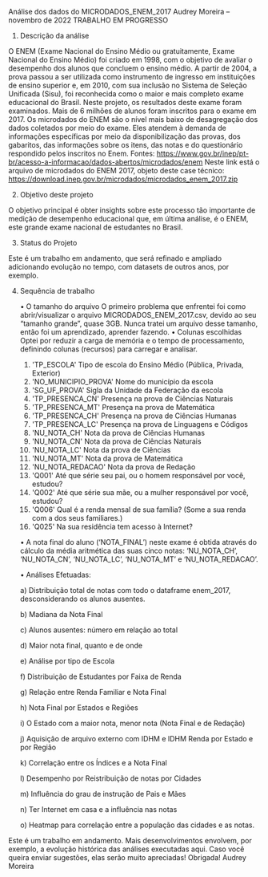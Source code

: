 Análise dos dados do MICRODADOS_ENEM_2017
Audrey Moreira – novembro de 2022
TRABALHO EM PROGRESSO

1. Descrição da análise

O ENEM (Exame Nacional do Ensino Médio ou gratuitamente, Exame Nacional do Ensino Médio) foi criado em 1998, com o objetivo de avaliar o desempenho dos alunos que concluem o ensino médio. A partir de 2004, a prova passou a ser utilizada como instrumento de ingresso em instituições de ensino superior e, em 2010, com sua inclusão no Sistema de Seleção Unificada (Sisu), foi reconhecida como o maior e mais completo exame educacional do Brasil.
Neste projeto, os resultados deste exame foram examinados. Mais de 6 milhões de alunos foram inscritos para o exame em 2017.
Os microdados do ENEM são o nível mais baixo de desagregação dos dados coletados por meio do exame. Eles atendem à demanda de informações específicas por meio da disponibilização das provas, dos gabaritos, das informações sobre os itens, das notas e do questionário respondido pelos inscritos no Enem.
Fontes:
https://www.gov.br/inep/pt-br/acesso-a-informacao/dados-abertos/microdados/enem
Neste link está o arquivo de microdados do ENEM 2017, objeto deste case técnico:
https://download.inep.gov.br/microdados/microdados_enem_2017.zip

2. Objetivo deste projeto

O objetivo principal é obter insights sobre este processo tão importante de medição de desempenho educacional que, em última análise, é o ENEM, este grande exame nacional de estudantes no Brasil.

3. Status do Projeto

Este é um trabalho em andamento, que será refinado e ampliado adicionando evolução no tempo, com datasets de outros anos, por exemplo.

4. Sequência de trabalho

    • O tamanho do arquivo
O primeiro problema que enfrentei foi como abrir/visualizar o arquivo MICRODADOS_ENEM_2017.csv, devido ao seu “tamanho grande”, quase 3GB. Nunca tratei um arquivo desse tamanho, então foi um aprendizado, aprender fazendo.
    • Colunas escolhidas
      Optei por reduzir a carga de memória e o tempo de processamento, definindo colunas (recursos) para carregar e analisar.

    01. 'TP_ESCOLA'			Tipo de escola do Ensino Médio (Pública, Privada, Exterior)
    02. 'NO_MUNICIPIO_PROVA'	Nome do município da escola
    03. 'SG_UF_PROVA'		Sigla da Unidade da Federação da escola
    04. 'TP_PRESENCA_CN'	 	Presença na prova de Ciências Naturais
    05. 'TP_PRESENCA_MT'		Presença na prova de Matemática
    06. 'TP_PRESENCA_CH'		Presença na prova de Ciências Humanas
    07. 'TP_PRESENCA_LC'	 	Presença na prova de Linguagens e Códigos
    08. 'NU_NOTA_CH'		Nota da prova de Ciências Humanas
    09. 'NU_NOTA_CN'		Nota da prova de Ciências Naturais
    10. 'NU_NOTA_LC'		Nota da prova de Ciências 
    11. 'NU_NOTA_MT'	Nota da prova de Matemática 
    12. 'NU_NOTA_REDACAO'	Nota da prova de Redação 
    13. 'Q001'	Até que série seu pai, ou o homem responsável por você, estudou?
    14. 'Q002'	Até que série sua mãe, ou a mulher responsável por você, estudou?
    15. 'Q006'	Qual é a renda mensal de sua família? (Some a sua renda com a dos seus familiares.)
    16. 'Q025'	Na sua residência tem acesso à Internet?

      • A nota final do aluno (‘NOTA_FINAL’) neste exame é obtida através do cálculo da média aritmética das suas cinco notas: ‘NU_NOTA_CH’, ‘NU_NOTA_CN’, ‘NU_NOTA_LC’, ‘NU_NOTA_MT’ e ‘NU_NOTA_REDACAO’.
      
    • Análises Efetuadas:
    
    a) Distribuição total de notas com todo o dataframe enem_2017, desconsiderando os alunos ausentes.
    
    b) Madiana da Nota Final
    
    c) Alunos ausentes: número em relação ao total
    
    d) Maior nota final, quanto e de onde
    
    e) Análise por tipo de Escola
    
    f) Distribuição de Estudantes por Faixa de Renda
    
    g) Relação entre Renda Familiar e Nota Final
    
    h) Nota Final por Estados e Regiões
    
    i) O Estado com a maior nota, menor nota (Nota Final e de Redação)
    
    j) Aquisição de arquivo externo com IDHM e IDHM Renda por Estado e por Região
    
    k) Correlação entre os Índices e a Nota Final
    
    l) Desempenho por Reistribuição de notas por Cidades
    
    m) Influência do grau de instrução de Pais e Mães
    
    n) Ter Internet em casa e a influência nas notas
    
    o) Heatmap para correlação entre a população das cidades e as notas.
    

Este é um trabalho em andamento.
Mais desenvolvimentos envolvem, por exemplo, a evolução histórica das análises executadas aqui.
Caso você queira enviar sugestões, elas serão muito apreciadas! Obrigada!
Audrey Moreira

